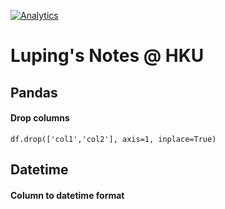 [![Analytics](https://ga-beacon.appspot.com/UA-80121379-2/notes-python)](https://github.com/lazydingding/note)


# Luping's Notes @ HKU

## Pandas
#### Drop columns
```
df.drop(['col1','col2'], axis=1, inplace=True)
```
####

## Datetime
#### Column to datetime format

